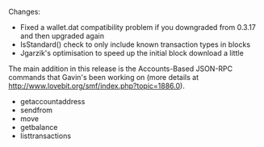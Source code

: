 Changes:
* Fixed a wallet.dat compatibility problem if you downgraded from 0.3.17 and then upgraded again
* IsStandard() check to only include known transaction types in blocks
* Jgarzik's optimisation to speed up the initial block download a little

The main addition in this release is the Accounts-Based JSON-RPC commands that Gavin's been working on (more details at http://www.lovebit.org/smf/index.php?topic=1886.0).  
* getaccountaddress
* sendfrom
* move
* getbalance
* listtransactions
